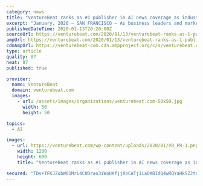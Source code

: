 ```yaml
---
category: news
title: "VentureBeat ranks as #1 publisher in AI news coverage as industry booms"
excerpt: "January, 2020 — SAN FRANCISCO — As business leaders and marketers look for the latest and most reliable news on the exploding subject of artificial intelligence, VentureBeat leads the way ranking #1 in AI editorial content according to the coveted Techmeme leaderboard.* VentureBeat has received over 20 million pageviews on its AI content in ..."
publishedDateTime: 2020-01-13T20:20:00Z
sourceUrl: https://venturebeat.com/2020/01/13/venturebeat-ranks-as-1-publisher-in-ai-news-coverage-as-industry-booms/
ampUrl: https://venturebeat.com/2020/01/13/venturebeat-ranks-as-1-publisher-in-ai-news-coverage-as-industry-booms/amp/
cdnAmpUrl: https://venturebeat-com.cdn.ampproject.org/c/s/venturebeat.com/2020/01/13/venturebeat-ranks-as-1-publisher-in-ai-news-coverage-as-industry-booms/amp/
type: article
quality: 87
heat: 87
published: true

provider:
  name: VentureBeat
  domain: venturebeat.com
  images:
    - url: /assets/images/organizations/venturebeat.com-50x50.jpg
      width: 50
      height: 50

topics:
  - AI

images:
  - url: https://venturebeat.com/wp-content/uploads/2020/01/VB_PR-1.png?fit=1200%2C600&amp;strip=all
    width: 1200
    height: 600
    title: "VentureBeat ranks as #1 publisher in AI news coverage as industry booms"

secured: "TDv+TFKJZubW01MrL4C0Drao3iWoUKfjj0bCATj1iaOKBIdQ4wRQYaHkSZJtu7/guVjzeUDry03oVVNZbzNbk5AT0UMhtdRF0HynfMTmrmrITqqncL3vsdJPVSYXaFv5S6fw52R5FZqVlht4nqNOD1sSi6+C4U/dCajBzjIzJrZF9Ug5kNZdVZQcs6mKNnzyiQ/YMCP5DALL7eYDsK5DJUk3G65STGVyBX71NqJU4jhhIUsXCregugBWqniNWtKgZi1LPS6PVolf+6FF/In7dZAfxn+LzG3yuZAqYrL2bN0=;jHiJLpqcSmNrmNuxka9qMg=="
---
```


